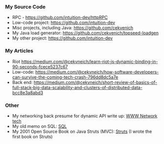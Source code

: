 
### My Source Code

- RPC - https://github.com/intuition-dev/httpRPC
- Low-code project: https://github.com/intuition-dev
- Misc projects, including Java: https://github.com/cekvenich
- My Java load generator: https://github.com/cekvenich/topseed-loadgen
- My other project: https://github.com/intuition-dev

### My Articles

- Riot https://medium.com/@cekvneich/learn-riot-js-dynamic-binding-in-90-seconds-fcece5237c67
- Low-code: https://medium.com/@cekvneich/how-software-developers-can-survive-the-coming-tech-crash-796dd8dc5a7e
- Back end: https://medium.com/@cekvneich/short-review-of-basics-of-full-stack-big-data-scalability-and-clusters-of-distributed-data-bcc8e3a8abd3


### Other

- My networking back presume for dynamic API write up: <a id="raw-url" href="ntech.pdf">WWW Network tech</a> 
- My old memo on SQL: <a id="raw-url" href="sql.pdf">SQL</a> 
- My 2001 Open Source Book on Java Struts (MVC): <a id="raw-url" href="book.pdf">Struts</a> (I wrote the first book on Struts)

